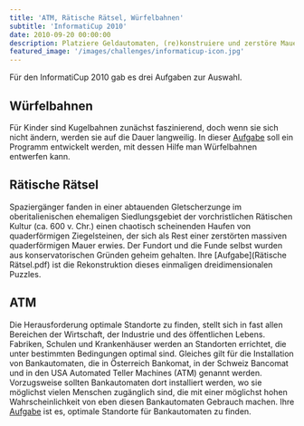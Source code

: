 ```yaml
---
title: 'ATM, Rätische Rätsel, Würfelbahnen'
subtitle: 'InformatiCup 2010'
date: 2010-09-20 00:00:00
description: Platziere Geldautomaten, (re)konstruiere und zerstöre Mauern oder entwirf Würfelbahnen.
featured_image: '/images/challenges/informaticup-icon.jpg'
---
```


Für den InformatiCup 2010 gab es drei Aufgaben zur Auswahl.

## Würfelbahnen ##

Für Kinder sind Kugelbahnen zunächst faszinierend, doch wenn sie sich nicht ändern, werden sie auf die Dauer langweilig. In dieser [Aufgabe](Würfelbahnen.pdf) soll ein Programm entwickelt werden, mit dessen Hilfe man Würfelbahnen entwerfen kann.

## Rätische Rätsel ##

Spaziergänger fanden in einer abtauenden Gletscherzunge im oberitalienischen ehemaligen Siedlungsgebiet der vorchristlichen Rätischen Kultur (ca. 600 v. Chr.) einen chaotisch scheinenden Haufen von quaderförmigen Ziegelsteinen, der sich als Rest einer zerstörten massiven quaderförmigen Mauer erwies. Der Fundort und die Funde selbst wurden aus konservatorischen Gründen geheim gehalten. Ihre [Aufgabe](Rätische Rätsel.pdf) ist die Rekonstruktion dieses einmaligen dreidimensionalen Puzzles.

## ATM ##

Die Herausforderung optimale Standorte zu finden, stellt sich in fast allen Bereichen der Wirtschaft, der Industrie und des öffentlichen Lebens. Fabriken, Schulen und Krankenhäuser werden an Standorten errichtet, die unter bestimmten Bedingungen optimal sind. Gleiches gilt für die Installation von Bankautomaten, die in Österreich Bankomat, in der Schweiz Bancomat und in den USA Automated Teller Machines (ATM) genannt werden. Vorzugsweise sollten Bankautomaten dort installiert werden, wo sie möglichst vielen Menschen zugänglich sind, die mit einer möglichst hohen Wahrscheinlichkeit von eben diesen Bankautomaten Gebrauch machen. Ihre [Aufgabe](ATM.pdf) ist es, optimale Standorte für Bankautomaten zu finden.
